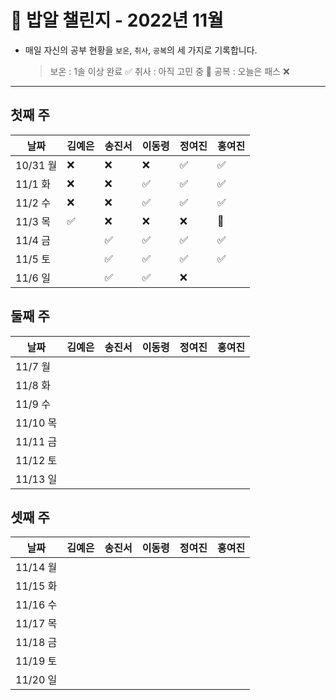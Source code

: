 # 🍚 밥알 챌린지 - 2022년 11월
- 매일 자신의 공부 현황을 `보온`, `취사`, `공복`의 세 가지로 기록합니다.
    
    > 보온 : 1솔 이상 완료 ✅
    취사 : 아직 고민 중 🤔
    공복 : 오늘은 패스 ❌
---

## 첫째 주
**날짜**|김예은|송진서|이동령|정여진|홍여진
---|---|---|---|---|---
10/31 월|❌|❌|❌|✅|✅
11/1 화|❌|❌|✅|✅|✅
11/2 수|❌|❌|✅|✅|✅
11/3 목|✅|❌|❌|❌|🤔
11/4 금| |✅|✅|✅|✅
11/5 토| |✅|✅|✅|✅
11/6 일| |✅|✅|❌|

## 둘째 주
**날짜**|김예은|송진서|이동령|정여진|홍여진
---|---|---|---|---|---
11/7 월| | | | |
11/8 화| | | | |
11/9 수| | | | |
11/10 목| | | | |
11/11 금| | | | |
11/12 토| | | | |
11/13 일| | | | |

## 셋째 주
**날짜**|김예은|송진서|이동령|정여진|홍여진
---|---|---|---|---|---
11/14 월| | | | |
11/15 화| | | | |
11/16 수| | | | |
11/17 목| | | | |
11/18 금| | | | |
11/19 토| | | | |
11/20 일| | | | |
